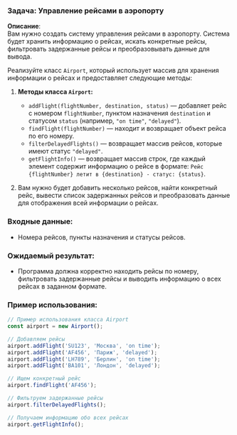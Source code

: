 ### Задача: Управление рейсами в аэропорту

**Описание**:  
Вам нужно создать систему управления рейсами в аэропорту. Система будет хранить информацию о рейсах, искать конкретные рейсы, фильтровать задержанные рейсы и преобразовывать данные для вывода.

Реализуйте класс `Airport`, который использует массив для хранения информации о рейсах и предоставляет следующие методы:

1. **Методы класса `Airport`:**
   - `addFlight(flightNumber, destination, status)` — добавляет рейс с номером `flightNumber`, пунктом назначения `destination` и статусом `status` (например, `"on time"`, `"delayed"`).
   - `findFlight(flightNumber)` — находит и возвращает объект рейса по его номеру.
   - `filterDelayedFlights()` — возвращает массив рейсов, которые имеют статус `"delayed"`.
   - `getFlightInfo()` — возвращает массив строк, где каждый элемент содержит информацию о рейсе в формате: `Рейс {flightNumber} летит в {destination} - статус: {status}`.

2. Вам нужно будет добавить несколько рейсов, найти конкретный рейс, вывести список задержанных рейсов и преобразовать данные для отображения всей информации о рейсах.

### Входные данные:
- Номера рейсов, пункты назначения и статусы рейсов.

### Ожидаемый результат:
- Программа должна корректно находить рейсы по номеру, фильтровать задержанные рейсы и выводить информацию о всех рейсах в заданном формате.

### Пример использования:

```javascript
// Пример использования класса Airport
const airport = new Airport();

// Добавляем рейсы
airport.addFlight('SU123', 'Москва', 'on time');
airport.addFlight('AF456', 'Париж', 'delayed');
airport.addFlight('LH789', 'Берлин', 'on time');
airport.addFlight('BA101', 'Лондон', 'delayed');

// Ищем конкретный рейс
airport.findFlight('AF456');

// Фильтруем задержанные рейсы
airport.filterDelayedFlights();

// Получаем информацию обо всех рейсах
airport.getFlightInfo();
